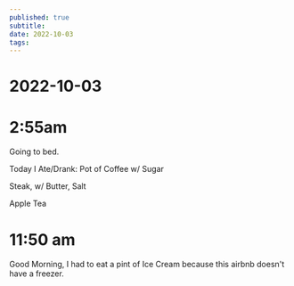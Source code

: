 ```yaml
---
published: true
subtitle: 
date: 2022-10-03
tags: 
---
```

# 2022-10-03
# 2:55am

Going to bed.

Today I Ate/Drank:
Pot of Coffee w/ Sugar

Steak, w/ Butter, Salt

Apple Tea

# 11:50 am
Good Morning, I had to eat a pint of Ice Cream because this airbnb doesn't have a freezer.
